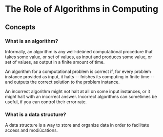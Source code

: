# The Role of Algorithms in Computing

## Concepts

### What is an algorithm?

Informally, an algorithm is any well-deûned computational procedure that takes some value, or set of values, as input and produces some value, or set of values, as output in a finite amount of time.

An algorithm for a computational problem is correct if, for every problem instance provided as input, it halts -- fnishes its computing in finite time -- and outputs the correct solution to the problem instance.

 An incorrect algorithm might not halt at all on some input instances, or it might halt with an incorrect answer. Incorrect algorithms can sometimes be useful, if you can control their error rate.


### What is a data structure?
 A data structure is a way to store and organize data in order to facilitate access and modiûcations.